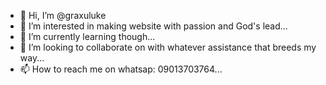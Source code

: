 - 👋 Hi, I’m @graxuluke
- 👀 I’m interested in making website with passion and God's lead...
- 🌱 I’m currently learning though...
- 💞️ I’m looking to collaborate on with whatever assistance that breeds my way...
- 📫 How to reach me on whatsap: 09013703764...

<!---
graxuluke/graxuluke is a ✨ special ✨ repository because its `README.md` (this file) appears on your GitHub profile.
You can click the Preview link to take a look at your changes.
--->
